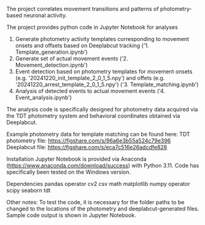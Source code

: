 The project correlates movement transitions and patterns of photometry-based neuronal activity.

The project provides python code in Jupyter Notebook for analyses
1) Generate photometry activity templates corresponding to movement onsets and offsets based on Deeplabcut tracking ('1. Template_generation.ipynb')
2) Generate set of actual movement events  ('2. Movement_detection.ipynb')
3) Event detection based on photometry templates for movement onsets (e.g. '20241220_init_template_2_0_1_5.npy') and offets (e.g. '20241220_arrest_template_2_0_1_5.npy') ('3. Template_matching.ipynb')
4) Analysis of detected events to actual movement events ('4. Event_analysis.ipynb')

The analysis code is specifically designed for photometry data acquired via the TDT photometry system and behavioral coordinates obtained via Deeplabcut.

Example photometry data for template matching can be found here:
TDT photometry file: https://figshare.com/s/96a6e3b55a524c79e396
Deeplabcut file: https://figshare.com/s/eca7c516e26adcdfe828

Installation
Jupyter Notebook is provided via Anaconda (https://www.anaconda.com/download/success) with Python 3.11.
Code has specifically been tested on the Windows version.

Dependencies
pandas
operator
cv2
csv
math
matplotlib
numpy
operator
scipy
seaborn
tdt

Other notes:
To test the code, it is necessary for the folder paths to be changed to the locations of the photometry and deeplabcut-generated files. Sample code output is shown in Jupyter Notebook.


